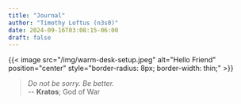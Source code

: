 ```yaml
---
title: "Journal"
author: "Timothy Loftus (n3s0)"
date: 2024-09-16T03:08:15-06:00
draft: false
---
```



{{< image src="/img/warm-desk-setup.jpeg" alt="Hello Friend" position="center" style="border-radius: 8px; border-width: thin;" >}}

> *Do not be sorry. Be better.* <br>
> -- **Kratos**; God of War
